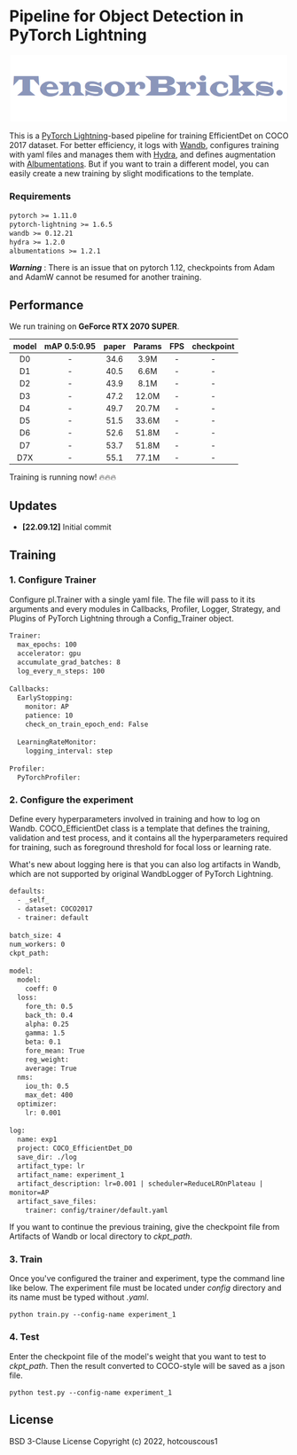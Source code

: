 # Pipeline for Object Detection in PyTorch Lightning

<p align="center">
  <img src="https://github.com/hotcouscous1/Logo/blob/main/TensorBricks_Logo.png" width="500" height="120">
</p>

This is a [PyTorch Lightning](https://pytorch-lightning.readthedocs.io/en/stable/)-based pipeline for training EfficientDet on COCO 2017 dataset. For better efficiency, it logs with [Wandb](https://docs.wandb.ai/), configures training with yaml files and manages them with [Hydra](https://hydra.cc/docs/intro/), and defines augmentation with [Albumentations](https://albumentations.ai/docs/). But if you want to train a different model, you can easily create a new training by slight modifications to the template.  

### Requirements

```
pytorch >= 1.11.0
pytorch-lightning >= 1.6.5
wandb >= 0.12.21
hydra >= 1.2.0
albumentations >= 1.2.1
```
***Warning*** : There is an issue that on pytorch 1.12, checkpoints from Adam and AdamW cannot be resumed for another training. 


## Performance
We run training on **GeForce RTX 2070 SUPER**.

|model|mAP 0.5:0.95|paper|Params|FPS|checkpoint|
|:-----:|:-----:|:-----:|:-----:|:-----:|:-----:|
|D0|-|34.6|3.9M|-|-|
|D1|-|40.5|6.6M|-|-|
|D2|-|43.9|8.1M|-|-|
|D3|-|47.2|12.0M|-|-|
|D4|-|49.7|20.7M|-|-|
|D5|-|51.5|33.6M|-|-|
|D6|-|52.6|51.8M|-|-|
|D7|-|53.7|51.8M|-|-|
|D7X|-|55.1|77.1M|-|-|

Training is running now! 🔥🔥🔥


## Updates
- **[22.09.12]** Initial commit


## Training
### 1. Configure Trainer
Configure pl.Trainer with a single yaml file. The file will pass to it its arguments and every modules in Callbacks, Profiler, Logger, Strategy, and Plugins of PyTorch Lightning through a Config_Trainer object.  

```  
Trainer:
  max_epochs: 100
  accelerator: gpu
  accumulate_grad_batches: 8
  log_every_n_steps: 100

Callbacks:
  EarlyStopping:
    monitor: AP
    patience: 10
    check_on_train_epoch_end: False

  LearningRateMonitor:
    logging_interval: step

Profiler:
  PyTorchProfiler:
```

### 2. Configure the experiment
Define every hyperparameters involved in training and how to log on Wandb. COCO_EfficientDet class is a template that defines the training, validation and test process, and it contains all the hyperparameters required for training, such as foreground threshold for focal loss or learning rate.  

What's new about logging here is that you can also log artifacts in Wandb, which are not supported by original WandbLogger of PyTorch Lightning. 

```
defaults:
  - _self_
  - dataset: COCO2017
  - trainer: default

batch_size: 4
num_workers: 0
ckpt_path:

model:
  model:
    coeff: 0
  loss:
    fore_th: 0.5
    back_th: 0.4
    alpha: 0.25
    gamma: 1.5
    beta: 0.1
    fore_mean: True
    reg_weight:
    average: True
  nms:
    iou_th: 0.5
    max_det: 400
  optimizer:
    lr: 0.001

log:
  name: exp1
  project: COCO_EfficientDet_D0
  save_dir: ./log
  artifact_type: lr
  artifact_name: experiment_1
  artifact_description: lr=0.001 | scheduler=ReduceLROnPlateau | monitor=AP
  artifact_save_files:
    trainer: config/trainer/default.yaml
```
If you want to continue the previous training, give the checkpoint file from Artifacts of Wandb or local directory to *ckpt_path*.


### 3. Train
Once you've configured the trainer and experiment, type the command line like below. The experiment file must be located under *config* directory and its name must be typed without *.yaml*.
```
python train.py --config-name experiment_1
```

### 4. Test
Enter the checkpoint file of the model's weight that you want to test to *ckpt_path*. Then the result converted to COCO-style will be saved as a json file.
```
python test.py --config-name experiment_1
```

## License
BSD 3-Clause License Copyright (c) 2022, hotcouscous1
